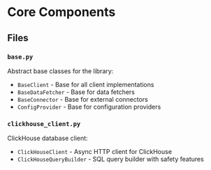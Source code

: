 # Core Components

## Files

### `base.py`
Abstract base classes for the library:
- `BaseClient` - Base for all client implementations
- `BaseDataFetcher` - Base for data fetchers
- `BaseConnector` - Base for external connectors
- `ConfigProvider` - Base for configuration providers

### `clickhouse_client.py`
ClickHouse database client:
- `ClickHouseClient` - Async HTTP client for ClickHouse
- `ClickHouseQueryBuilder` - SQL query builder with safety features